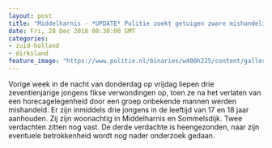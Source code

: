 ```yaml
---
layout: post
title: "Middelharnis - *UPDATE* Politie zoekt getuigen zware mishandeling Middelharnis"
date: Fri, 28 Dec 2018 08:30:00 GMT
categories: 
- zuid-holland 
- dirksland 
feature_image: "https://www.politie.nl/binaries/w400h225/content/gallery/politie/stockfotos/logos/politie-embleem.jpg"
---
```


Vorige week in de nacht van donderdag op vrijdag liepen drie zeventienjarige jongens fikse verwondingen op, toen ze na het verlaten van een horecagelegenheid door een groep onbekende mannen werden mishandeld. Er zijn inmiddels drie jongens in de leeftijd van 17 en 18 jaar aanhouden. Zij zijn woonachtig in Middelharnis en Sommelsdijk.  Twee verdachten zitten nog vast.  De derde verdachte is heengezonden, naar zijn eventuele betrokkenheid wordt nog nader onderzoek gedaan.

